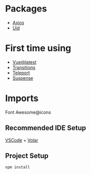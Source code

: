 # Packages
- [Axios](https://www.npmjs.com/package/axios)
- [Uid](https://www.npmjs.com/package/uid)

# First time using
- [Vue@latest](https://vuejs.org/guide/quick-start.html)
- [Transitions](https://vuejs.org/guide/built-ins/transition.html)
- [Teleport](https://vuejs.org/guide/)
- [Suspense](https://vuejs.org/guide/built-ins/suspense.html)

# Imports
Font Awesome@icons

## Recommended IDE Setup
[VSCode](https://code.visualstudio.com/) + [Volar](https://marketplace.visualstudio.com/items?itemName=Vue.volar)

## Project Setup
```sh
npm install
```
